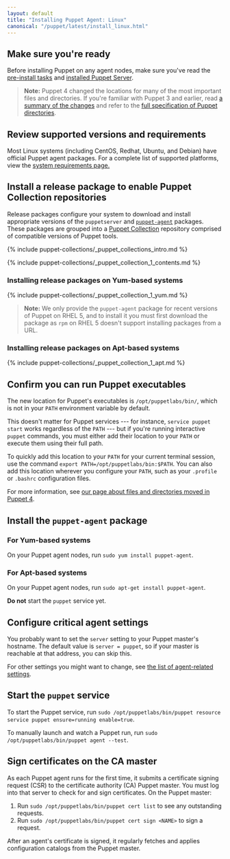 ```yaml
---
layout: default
title: "Installing Puppet Agent: Linux"
canonical: "/puppet/latest/install_linux.html"
---
```


[master_settings]: ./config_important_settings.html#settings-for-puppet-master-servers
[agent_settings]: ./config_important_settings.html#settings-for-agents-all-nodes
[where]: ./whered_it_go.html
[dns_alt_names]: /puppet/latest/configuration.html#dnsaltnames
[server_heap]: /puppetserver/2.2/install_from_packages.html#memory-allocation
[puppetserver_confd]: /puppetserver/2.2/configuration.html
[server_install]: /puppetserver/2.2/install_from_packages.html
[modules]: ./modules_fundamentals.html
[main manifest]: ./dirs_manifest.html
[environments]: ./environments.html
[Puppet Collection]: ./puppet_collections.html
[`puppet-agent`]: ./about_agent.html

## Make sure you're ready

Before installing Puppet on any agent nodes, make sure you've read the [pre-install tasks](./install_pre.html) and [installed Puppet Server][server_install].

> **Note:** Puppet 4 changed the locations for many of the most important files and directories. If you're familiar with Puppet 3 and earlier, read [a summary of the changes][where] and refer to the [full specification of Puppet directories](https://github.com/puppetlabs/puppet-specifications/blob/master/file_paths.md).

## Review supported versions and requirements

Most Linux systems (including CentOS, Redhat, Ubuntu, and Debian) have official Puppet agent packages. For a complete list of supported platforms, view the [system requirements page.](./system_requirements.html)

## Install a release package to enable Puppet Collection repositories

Release packages configure your system to download and install appropriate versions of the `puppetserver` and [`puppet-agent`][] packages. These packages are grouped into a [Puppet Collection][] repository comprised of compatible versions of Puppet tools.

{% include puppet-collections/_puppet_collections_intro.md %}

{% include puppet-collections/_puppet_collection_1_contents.md %}

### Installing release packages on Yum-based systems

{% include puppet-collections/_puppet_collection_1_yum.md %}

> **Note:** We only provide the `puppet-agent` package for recent versions of Puppet on RHEL 5, and to install it you must first download the package as `rpm` on RHEL 5 doesn't support installing packages from a URL.

### Installing release packages on Apt-based systems

{% include puppet-collections/_puppet_collection_1_apt.md %}

## Confirm you can run Puppet executables

The new location for Puppet's executables is `/opt/puppetlabs/bin/`, which is not in your `PATH` environment variable by default.

This doesn't matter for Puppet services --- for instance, `service puppet start` works regardless of the `PATH` --- but if you're running interactive `puppet` commands, you must either add their location to your `PATH` or execute them using their full path.

To quickly add this location to your `PATH` for your current terminal session, use the command `export PATH=/opt/puppetlabs/bin:$PATH`. You can also add this location wherever you configure your `PATH`, such as your `.profile` or `.bashrc` configuration files.

For more information, see [our page about files and directories moved in Puppet 4][where].

## Install the `puppet-agent` package

### For Yum-based systems

On your Puppet agent nodes, run `sudo yum install puppet-agent`.

### For Apt-based systems

On your Puppet agent nodes, run `sudo apt-get install puppet-agent`.

**Do not** start the `puppet` service yet.

## Configure critical agent settings

You probably want to set the `server` setting to your Puppet master's hostname. The default value is `server = puppet`, so if your master is reachable at that address, you can skip this.

For other settings you might want to change, see [the list of agent-related settings][agent_settings].

## Start the `puppet` service

To start the Puppet service, run `sudo /opt/puppetlabs/bin/puppet resource service puppet ensure=running enable=true`.

To manually launch and watch a Puppet run, run `sudo /opt/puppetlabs/bin/puppet agent --test`.

## Sign certificates on the CA master

As each Puppet agent runs for the first time, it submits a certificate signing request (CSR) to the certificate authority (CA) Puppet master. You must log into that server to check for and sign certificates. On the Puppet master:

1. Run `sudo /opt/puppetlabs/bin/puppet cert list` to see any outstanding requests.
1. Run `sudo /opt/puppetlabs/bin/puppet cert sign <NAME>` to sign a request.

After an agent's certificate is signed, it regularly fetches and applies configuration catalogs from the Puppet master.